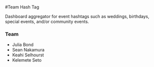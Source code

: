 #Team Hash Tag

Dashboard aggregator for event hashtags such as weddings, birthdays, special events, and/or community events.

### Team

- Julia Bond
- Sean Nakamura
- Keahi Selhourst
- Kelemete Seto
